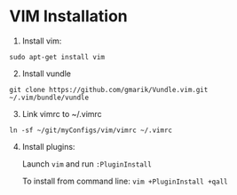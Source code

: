 VIM Installation
================

1. Install vim:

`sudo apt-get install vim`

2. Install vundle

`git clone https://github.com/gmarik/Vundle.vim.git ~/.vim/bundle/vundle`

3. Link vimrc to ~/.vimrc

`ln -sf ~/git/myConfigs/vim/vimrc ~/.vimrc`

4. Install plugins:

   Launch `vim` and run `:PluginInstall`

   To install from command line: `vim +PluginInstall +qall`

